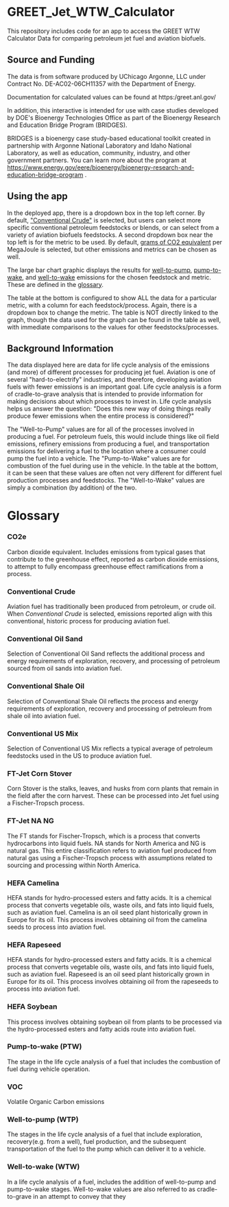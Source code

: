 # GREET_Jet_WTW_Calculator
This repository includes code for an app to access the GREET WTW Calculator Data for comparing petroleum jet fuel and aviation biofuels.

## Source and Funding
The data is from software produced by UChicago Argonne, LLC under Contract No. DE-AC02-06CH11357 with the Department of Energy.

Documentation for calculated values can be found at https:/greet.anl.gov/

In addition, this interactive is intended for use with case studies developed by DOE's Bioenergy Technologies Office as part of the Bioenergy Research and Education Bridge Program (BRIDGES).

BRIDGES is a bioenergy case study-based educational toolkit created in partnership with Argonne National Laboratory and Idaho National Laboratory, as well as education, community, industry, and other government partners.  You can learn more about the program at https://www.energy.gov/eere/bioenergy/bioenergy-research-and-education-bridge-program .

## Using the app
In the deployed app, there is a dropdown box in the top left corner.  By default, ["Conventional Crude"](#conventional-crude) is selected, but users can select more specific conventional petroleum feedstocks or blends, or can select from a variety of aviation biofuels feedstocks.  A second dropdown box near the top left is for the metric to be used.  By default, [grams of CO2 equivalent](#co2e) per MegaJoule is selected, but other emissions and metrics can be chosen as well.

The large bar chart graphic displays the results for [well-to-pump](#well-to-pump-wtp), [pump-to-wake](#pump-to-wake-ptw), and [well-to-wake](#well-to-wake-wtw) emissions for the chosen feedstock and metric.  These are defined in the [glossary](#Glossary).

The table at the bottom is configured to show ALL the data for a particular metric, with a column for each feedstock/process.  Again, there is a dropdown box to change the metric.  The table is NOT directly linked to the graph, though the data used for the graph can be found in the table as well, with immediate comparisons to the values for other feedstocks/processes.

## Background Information
The data displayed here are data for life cycle analysis of the emissions (and more) of different processes for producing jet fuel.  Aviation is one of several "hard-to-electrify" industries, and therefore, developing aviation fuels with fewer emissions is an important goal.  Life cycle analysis is a form of cradle-to-grave analysis that is intended to provide information for making decisions about which processes to invest in.  Life cycle analysis helps us answer the question: "Does this new way of doing things really produce fewer emissions when the entire process is considered?"

The "Well-to-Pump" values are for all of the processes involved in producing a fuel.  For petroleum fuels, this would include things like oil field emissions, refinery emissions from producing a fuel, and transportation emissions for delivering a fuel to the location where a consumer could pump the fuel into a vehicle.  The "Pump-to-Wake" values are for combustion of the fuel during use in the vehicle.  In the table at the bottom, it can be seen that these values are often not very different for different fuel production processes and feedstocks.  The "Well-to-Wake" values are simply a combination (by addition) of the two.  

# Glossary

### CO2e 
Carbon dioxide equivalent.  Includes emissions from typical gases that contribute to the greenhouse effect, reported as carbon dioxide emissions, to attempt to fully encompass greenhouse effect ramifications from a process.

### Conventional Crude
Aviation fuel has traditionally been produced from petroleum, or crude oil.  When *Conventional Crude* is selected, emissions reported align with this conventional, historic process for producing aviation fuel.

### Conventional Oil Sand
Selection of Conventional Oil Sand reflects the additional process and energy requirements of exploration, recovery, and processing of petroleum sourced from oil sands into aviation fuel.

### Conventional Shale Oil
Selection of Conventional Shale Oil reflects the process and energy requirements of exploration, recovery and processing of petroleum from shale oil into aviation fuel.

### Conventional US Mix
Selection of Conventional US Mix reflects a typical average of petroleum feedstocks used in the US to produce aviation fuel.

### FT-Jet Corn Stover
Corn Stover is the stalks, leaves, and husks from corn plants that remain in the field after the corn harvest.  These can be processed into Jet fuel using a Fischer-Tropsch process.

### FT-Jet NA NG
The FT stands for Fischer-Tropsch, which is a process that converts hydrocarbons into liquid fuels.  NA stands for North America and NG is natural gas.  This entire classification refers to aviation fuel produced from natural gas using a Fischer-Tropsch process with assumptions related to sourcing and processing within North America.

### HEFA Camelina
HEFA stands for hydro-processed esters and fatty acids.  It is a chemical process that converts vegetable oils, waste oils, and fats into liquid fuels, such as aviation fuel.  Camelina is an oil seed plant historically grown in Europe for its oil.  This process involves obtaining oil from the camelina seeds to process into aviation fuel.

### HEFA Rapeseed
HEFA stands for hydro-processed esters and fatty acids.  It is a chemical process that converts vegetable oils, waste oils, and fats into liquid fuels, such as aviation fuel.  Rapeseed is an oil seed plant historically grown in Europe for its oil.  This process involves obtaining oil from the rapeseeds to process into aviation fuel.

### HEFA Soybean
This process involves obtaining soybean oil from plants to be processed via the hydro-processed esters and fatty acids route into aviation fuel.

### Pump-to-wake (PTW)  
The stage in the life cycle analysis of a fuel that includes the combustion of fuel during vehicle operation.

### VOC
Volatile Organic Carbon emissions

### Well-to-pump (WTP)
The stages in the life cycle analysis of a fuel that include exploration, recovery(e.g. from a well), fuel production, and the subsequent transportation of the fuel to the pump which can deliver it to a vehicle.

### Well-to-wake (WTW)
In a life cycle analysis of a fuel, includes the addition of well-to-pump and pump-to-wake stages.  Well-to-wake values are also referred to as cradle-to-grave in an attempt to convey that they 
